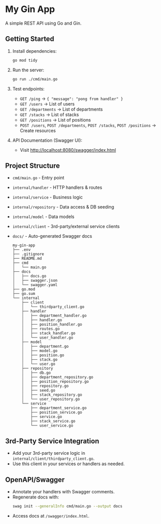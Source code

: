 # My Gin App

A simple REST API using Go and Gin.

## Getting Started

1. Install dependencies:
   ```sh
   go mod tidy
   ```

2. Run the server:
   ```sh
   go run ./cmd/main.go
   ```

3. Test endpoints:
   - `GET /ping` → `{ "message": "pong from handler" }`
   - `GET /users` → List of users
   - `GET /departments` → List of departments
   - `GET /stacks` → List of stacks
   - `GET /positions` → List of positions
   - `POST /users`, `POST /departments`, `POST /stacks`, `POST /positions` → Create resources

4. API Documentation (Swagger UI):
   - Visit [http://localhost:8080/swagger/index.html](http://localhost:8080/swagger/index.html)

## Project Structure

- `cmd/main.go` - Entry point
- `internal/handler` - HTTP handlers & routes
- `internal/service` - Business logic
- `internal/repository` - Data access & DB seeding
- `internal/model` - Data models
- `internal/client` - 3rd-party/external service clients
- `docs/` - Auto-generated Swagger docs

    ```
    my-gin-app
    ├── .env
    ├── .gitignore
    ├── README.md
    ├── cmd
    │   └── main.go
    ├── docs
    │   ├── docs.go
    │   ├── swagger.json
    │   └── swagger.yaml
    ├── go.mod
    ├── go.sum
    └── internal
        ├── client
        │   └── thirdparty_client.go
        ├── handler
        │   ├── department_handler.go
        │   ├── handler.go
        │   ├── position_handler.go
        │   ├── routes.go
        │   ├── stack_handler.go
        │   └── user_handler.go
        ├── model
        │   ├── department.go
        │   ├── model.go
        │   ├── position.go
        │   ├── stack.go
        │   └── user.go
        ├── repository
        │   ├── db.go
        │   ├── department_repository.go
        │   ├── position_repository.go
        │   ├── repository.go
        │   ├── seed.go
        │   ├── stack_repository.go
        │   └── user_repository.go
        └── service
            ├── department_service.go
            ├── position_service.go
            ├── service.go
            ├── stack_service.go
            └── user_service.go

    ```
## 3rd-Party Service Integration

- Add your 3rd-party service logic in `internal/client/thirdparty_client.go`.
- Use this client in your services or handlers as needed.

## OpenAPI/Swagger

- Annotate your handlers with Swagger comments.
- Regenerate docs with:
  ```sh
  swag init --generalInfo cmd/main.go --output docs
  ```
- Access docs at `/swagger/index.html`.
